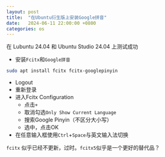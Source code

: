 ```yaml
---
layout: post
title:  "在Ubuntu衍生版上安装Google拼音"
date:   2024-06-11 22:00:00 +0800
categories: os
---
```

在 Lubuntu 24.04 和 Ubuntu Studio 24.04 上测试成功
- 安装`Fcitx`和`Google拼音`
```bash
sudo apt install fcitx fcitx-googlepinyin
```
- Logout
- 重新登录
- 进入Fcitx Configuration
	- 点击`+`
	- 取消勾选`Only Show Current Language`
	- 搜索Google Pinyin（不区分大小写）
	- 选中，点击OK
- 在任意输入框使用`Ctrl`+`Space`与英文输入法切换

`fcitx` 似乎已经不更新，过时。`fcitx5`似乎是一个更好的替代品？
